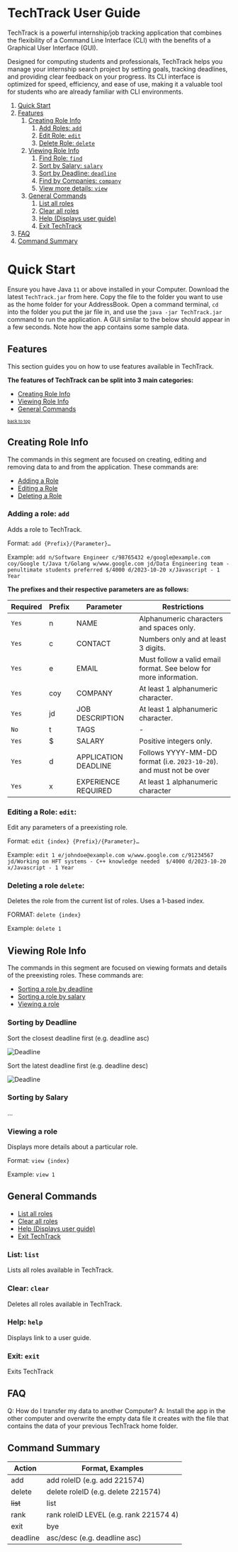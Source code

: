 # TechTrack User Guide

TechTrack is a powerful internship/job tracking application that combines the flexibility of a Command Line Interface (CLI) with the benefits of a Graphical User Interface (GUI).

Designed for computing students and professionals, TechTrack helps you manage your internship search project by setting goals, tracking deadlines, and providing clear feedback on your progress. Its CLI interface is optimized for speed, efficiency, and ease of use, making it a valuable tool for students who are already familiar with CLI environments.

1. [Quick Start](#quick-start)
2. [Features](#features)
   1. [Creating Role Info](#creating-role-info)
      1. [Add Roles: `add`](#adding-a-role-add)
      2. [Edit Role: `edit`](#editing-a-role-edit)
      3. [Delete Role: `delete`](#deleting-a-role-delete)
   2. [Viewing Role Info](#viewing-role-info)
      1. [Find Role: `find`](#findrole)
      2. [Sort by Salary: `salary`](#sorting-by-salary)
      3. [Sort by Deadline: `deadline`](#sorting-by-deadline)
      4. [Find by Companies: `company`](#findcompanies)
      5. [View more details: `view`](#viewing-a-role)
   3. [General Commands](#general-commands)
      1. [List all roles](#list-list)
      2. [Clear all roles](#clear-clear)
      3. [Help (Displays user guide)](#help-help)
      4. [Exit TechTrack](#exit-exit)
5. [FAQ](#faq)
6. [Command Summary](#command-summary)

# Quick Start
Ensure you have Java `11` or above installed in your Computer.
Download the latest `TechTrack.jar` from here.
Copy the file to the folder you want to use as the home folder for your AddressBook.
Open a command terminal, `cd` into the folder you put the jar file in, and use the `java -jar TechTrack.jar` command to run the application.
A GUI similar to the below should appear in a few seconds. Note how the app contains some sample data.


## Features

This section guides you on how to use features available in TechTrack.

<div markdown="block" class="alert alert-info">


**The features of TechTrack can be split into 3 main categories:**

* [Creating Role Info](#creating-role-info)
* [Viewing Role Info](#viewing-role-info)
* [General Commands](#general-commands)

<sub><sup>[back to top](#techtrack-user-guide)</sup></sub>

## Creating Role Info
The commands in this segment are focused on creating, editing and removing data to and from the application.
These commands are:

* [Adding a Role](#adding-a-role-add)
* [Editing a Role](#editing-a-role-edit)
* [Deleting a Role](#deleting-a-role-delete)

### Adding a role: `add`

Adds a role to TechTrack.

Format: `add {Prefix}/{Parameter}…​`

Example: `add n/Software Engineer c/98765432 e/google@example.com coy/Google t/Java t/Golang w/www.google.com jd/Data Engineering team - penultimate students preferred $/4000 d/2023-10-20 x/Javascript - 1 Year `

**The prefixes and their respective parameters are as follows:**

| Required | Prefix | Parameter            | Restrictions                                                        |
|----------|--------|----------------------|---------------------------------------------------------------------|
| `Yes`    | n      | NAME                 | Alphanumeric characters and spaces only.                            |
| `Yes`    | c      | CONTACT              | Numbers only and at least 3 digits.                                 |
| `Yes`    | e      | EMAIL                | Must follow a valid email format. See below for more information.   |
| `Yes`    | coy    | COMPANY              | At least 1 alphanumeric character.                                  |
| `Yes`    | jd     | JOB DESCRIPTION      | At least 1 alphanumeric character.                                  |
| `No`     | t      | TAGS                 | -                                                                   |
| `Yes`    | $      | SALARY               | Positive integers only.                                             |
| `Yes`    | d      | APPLICATION DEADLINE | Follows YYYY-MM-DD format (i.e. `2023-10-20`). and must not be over |
| `Yes`    | x      | EXPERIENCE REQUIRED  | At least 1 alphanumeric character                                   |


### Editing a Role: `edit`:
Edit any parameters of a preexisting role. 

Format: `edit {index} {Prefix}/{Parameter}…​`

Example: `edit 1 e/johndoe@example.com w/www.google.com c/91234567 jd/Working on HFT systems - C++ knowledge needed 
$/4000 d/2023-10-20 x/Javascript - 1 Year`

### Deleting a role `delete`:
Deletes the role from the current list of roles. Uses a 1-based index.

FORMAT: `delete {index}`

Example: `delete 1`

## Viewing Role Info
The commands in this segment are focused on viewing formats and details of the preexisting roles.
These commands are:

* [Sorting a role by deadline](#sorting-by-deadline)
* [Sorting a role by salary](#sorting-by-salary)
* [Viewing a role ](#viewing-a-role)

### Sorting by Deadline

Sort the closest deadline first (e.g. deadline asc) 

![Deadline](images/DeadlineCommand1.png)

Sort the latest deadline first (e.g. deadline desc)

![Deadline](images/DeadlineCommand2.png)

### Sorting by Salary
...

### Viewing a role
Displays more details about a particular role.

Format: `view {index}`

Example: `view 1`

## General Commands

* [List all roles](#list-list)
* [Clear all roles](#clear-clear)
* [Help (Displays user guide)](#help-help)
* [Exit TechTrack](#exit-exit)

### List: `list`
Lists all roles available in TechTrack.

### Clear: `clear`
Deletes all roles available in TechTrack.

### Help: `help`
Displays link to a user guide.

### Exit: `exit`
Exits TechTrack

## FAQ
Q: How do I transfer my data to another Computer?
A: Install the app in the other computer and overwrite the empty data file it creates with the file that contains the data of your previous TechTrack home folder.

## Command Summary

| Action   | Format, Examples                       |
|----------|----------------------------------------|
| add      | add roleID (e.g. add 221574)           |
| delete   | delete roleID (e.g. delete 221574)     |
| ~~list~~     | list                                   |
| rank     | rank roleID LEVEL (e.g. rank 221574 4) |
| exit     | bye                                    |
| deadline | asc/desc (e.g. deadline asc)           |

